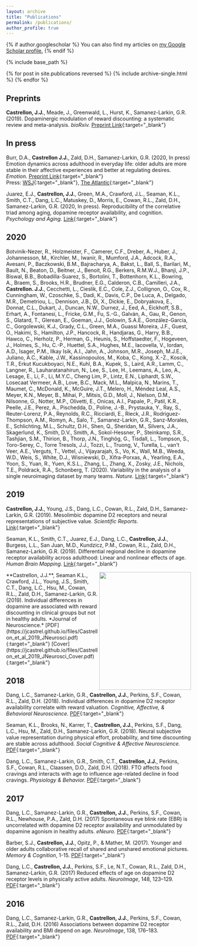 ```yaml
---
layout: archive
title: "Publications"
permalink: /publications/
author_profile: true
---
```


{% if author.googlescholar %}
  You can also find my articles on <u><a href="{{author.googlescholar}}">my Google Scholar profile</a>.</u>
{% endif %}

{% include base_path %}

{% for post in site.publications reversed %}
  {% include archive-single.html %}
{% endfor %}


## Preprints
**Castrellon, J.J.**, Meade, J., Greenwald, L., Hurst, K., Samanez-Larkin, G.R. (2019). Dopaminergic modulation of reward discounting: a systematic review and meta-analysis. *bioRxiv.* [Preprint Link](https://www.biorxiv.org/content/10.1101/2020.04.03.024364v1){:target="_blank"}
<div class='altmetric-embed' data-doi="10.1101/2020.04.03.024364"></div>


## In press
Burr, D.A., **Castrellon J.J.**, Zald, D.H., Samanez-Larkin, G.R. (2020, In press) Emotion dynamics across adulthood in everyday life: older adults are more stable in their affective experiences and better at regulating desires. *Emotion.* [Preprint Link](https://psyarxiv.com/a3ku2/){:target="_blank"}  
Press: [WSJ](https://www.wsj.com/articles/the-emotional-benefits-of-getting-older-11587652302){:target="_blank"}, [The Atlantic](https://www.theatlantic.com/ideas/archive/2020/03/weekend-bernies-theory-presidency/607489/){:target="_blank"}
<div class='altmetric-embed' data-doi="10.1037/emo0000734"></div>

Juarez, E.J., **Castrellon, J.J.**, Green, M.A., Crawford, J.L., Seaman, K.L., Smith, C.T., Dang, L.C., Matuskey, D., Morris, E., Cowan, R.L., Zald, D.H., Samanez-Larkin, G.R. (2020, In press). Reproducibility of the correlative triad among aging, dopamine receptor availability, and cognition. *Psychology and Aging.* [Link](https://psycnet.apa.org/record/2019-59382-001){:target="_blank"} 
<div class='altmetric-embed' data-doi="10.1037/pag0000403"></div>

## 2020
Botvinik-Nezer, R., Holzmeister, F., Camerer, C.F., Dreber, A., Huber, J., Johannesson, M., Kirchler, M., Iwanir, R., Mumford, J.A., Adcock, R.A., Avesani, P., Baczkowski, B.M., Bajracharya, A., Bakst, L., Ball, S., Barilari, M., Bault, N., Beaton, D., Beitner, J., Benoit, R.G., Berkers, R.M.W.J., Bhanji, J.P., Biswal, B.B., Bobadilla-Suarez, S., Bortolini, T., Bottenhorn, K.L., Bowring, A., Braem, S., Brooks, H.R., Brudner, E.G., Calderon, C.B., Camilleri, J.A., **Castrellon. J.J.**, Cecchetti, L., Cieslik, E.C., Cole, Z.J., Collignon, O., Cox, R., Cunningham, W., Czoschke, S., Dadi, K., Davis, C.P., De Luca, A., Delgado, M.R., Demetriou, L., Dennison, J.B., Di, X., Dickie, E., Dobryakova, E., Donnat, C.L., Dukart, J., Duncan, N.W., Durnez, J., Eed, A., Eickhoff, S.B., Erhart, A., Fontanesi, L., Fricke, G.M., Fu, S.-G., Galván, A., Gau, R., Genon, S., Glatard, T., Glerean, E., Goeman, J.J., Golowin, S.A.E., González-García, C., Gorgolewski, K.J., Grady, C.L., Green, M.A., Guassi Moreira, J.F., Guest, O., Hakimi, S., Hamilton, J.P., Hancock, R., Handjaras, G., Harry, B.B., Hawco, C., Herholz, P., Herman, G., Heunis, S., Hoffstaedter, F., Hogeveen, J., Holmes, S., Hu, C.-P., Huettel, S.A., Hughes, M.E., Iacovella, V., Iordan, A.D., Isager, P.M., Ilkay Isik, A.I., Jahn, A., Johnson, M.R., Joseph, M.J.E., Juliano, A.C., Kable, J.W., Kassinopoulos, M., Koba, C., Kong, X.-Z., Koscik, T.R., Erkut Kucukboyaci, N.E., Kuhl, B.A., Kupek, S., Laird, A.R., Lamm, C., Langner, R., Lauharatanahirun, N., Lee, S., Lee, H., Leemans, A., Leo, A., Lesage, E., Li, F., Li, M.Y.C., Cheng Lim, P., Lintz, E.N., Liphardt, S.W., Losecaat Vermeer, A.B., Love, B.C., Mack, M.L., Malpica, N., Marins, T., Maumet, C., McDonald, K., McGuire, J.T., Melero, H., Méndez Leal, A.S., Meyer, K.N., Meyer, B., Mihai, P., Mitsis, G.D., Moll, J., Nielson, D.M., Nilsonne, G., Notter, M.P., Olivetti, E., Onicas, A.I., Papale, P., Patil, K.R., Peelle, J.E., Perez, A., Pischedda, D., Poline, J.-B., Prystauka, Y., Ray, S., Reuter-Lorenz, P.A., Reynolds, R.C., Ricciardi, E., Rieck, J.R., Rodriguez-Thompson, A.M., Romyn, A., Salo, T., Samanez-Larkin, G.R., Sanz-Morales, E., Schlichting, M.L., Schultz, D.H., Shen, Q., Sheridan, M., Silvers, J.A., Skagerlund, K., Smith, D.V., Smith, A., Sokol-Hessner, P., Steinkamp, S.R., Tashjian, S.M., Thirion, B., Thorp, J.N., Tinghög, G., Tisdall, L., Tompson, S., Toro-Serey, C., Torre Tresols, J.J., Tozzi, L., Truong, V., Turella, L., van't Veer, A.E., Verguts, T., Vettel, J., Vijayarajah, S., Vo, K., Wall, M.B., Weeda, W.D., Weis, S., White, D.J., Wisniewski, D., Xifra-Porxas, A., Yearling, E.A., Yoon, S., Yuan, R., Yuen, K.S.L., Zhang, L., Zhang, X., Zosky, J.E., Nichols, T.E., Poldrack, R.A., Schonberg, T. (2020). Variability in the analysis of a single neuroimaging dataset by many teams. *Nature.* [Link](https://www.nature.com/articles/s41586-020-2314-9){:target="_blank"} 
<div class='altmetric-embed' data-doi="10.1038/s41586-020-2314-9"></div>

## 2019
**Castrellon, J.J.**, Young, J.S., Dang, L.C., Cowan, R.L., Zald, D.H., Samanez-Larkin, G.R. (2019). Mesolimbic dopamine D2 receptors and neural representations of subjective value. *Scientific Reports.* [Link](https://www.nature.com/articles/s41598-019-56858-1){:target="_blank"} 
<div class='altmetric-embed' data-doi="10.1038/s41598-019-56858-1"></div>

Seaman, K.L., Smith, C.T., Juarez, E.J., Dang, L.C., **Castrellon, J.J.**, Burgess, L.L., San Juan, M.D., Kundzicz, P.M., Cowan, R.L., Zald, D.H., Samanez-Larkin, G.R. (2019). Differential regional decline in dopamine receptor availability across adulthood: Linear and nonlinear effects of age. *Human Brain Mapping.* [Link](https://onlinelibrary.wiley.com/doi/10.1002/hbm.24585){:target="_blank"} 
<div class='altmetric-embed' data-doi="10.1002/hbm.24585"></div>

<img align="right" width="250" height="321" src="https://jcastrel.github.io/files/Castrellon_et_al_2019_JNeurosci_Cover.jpg">
**Castrellon, J.J.**, Seaman K.L., Crawford, J.L., Young, J.S., Smith, C.T., Dang, L.C., Hsu, M., Cowan, R.L., Zald, D.H., Samanez-Larkin, G.R. (2019). Individual differences in dopamine are associated with reward discounting in clinical groups but not in healthy adults. *Journal of Neuroscience.* [PDF](https://jcastrel.github.io/files/Castrellon_et_al_2019_JNeurosci.pdf){:target="_blank"} [Cover](https://jcastrel.github.io/files/Castrellon_et_al_2019_JNeurosci_Cover.pdf){:target="_blank"} 
<div class='altmetric-embed' data-doi="10.1523/JNEUROSCI.1984-18.2018"></div>

## 2018
Dang, L.C., Samanez-Larkin, G.R., **Castrellon, J.J.**, Perkins, S.F., Cowan, R.L., Zald, D.H. (2018). Individual differences in dopamine D2 receptor availability correlate with reward valuation. *Cognitive, Affective, & Behavioral Neuroscience.* [PDF](https://jcastrel.github.io/files/Dang_et_al_2018_CABN.pdf){:target="_blank"}
<div class='altmetric-embed' data-doi="10.3758/s13415-018-0601-9"></div>

Seaman, K.L., Brooks, N., Karrer, T., **Castrellon, J.J.**, Perkins, S.F., Dang, L.C., Hsu, M., Zald, D.H., Samanez-Larkin, G.R. (2018). Neural subjective value representation during physical effort, probability, and time discounting are stable across adulthood. *Social Cognitive & Affective Neuroscience.* [PDF](https://jcastrel.github.io/files/Seaman_et_al_2018_SCAN.pdf){:target="_blank"}
<div class='altmetric-embed' data-doi="10.1093/scan/nsy021"></div>

Dang, L.C., Samanez-Larkin, G.R., Smith, C.T., **Castrellon, J.J.**, Perkins, S.F., Cowan, R.L., Claassen, D.O., Zald, D.H. (2018). FTO affects food cravings and interacts with age to influence age-related decline in food cravings. *Physiology & Behavior.* [PDF](https://jcastrel.github.io/files/Dang_et_al_2017_PB.pdf){:target="_blank"}

## 2017
Dang, L.C., Samanez-Larkin, G.R., **Castrellon, J.J.**, Perkins, S.F., Cowan, R.L., Newhouse, P.A., Zald, D.H. (2017) Spontaneous eye blink rate (EBR) is uncorrelated with dopamine D2 receptor availability and unmodulated by dopamine agonism in healthy adults. *eNeuro.* [PDF](https://jcastrel.github.io/files/Dang_et_al_2017_eNeuro.pdf){:target="_blank"}

Barber, S.J., **Castrellon, J.J.**, Opitz, P., & Mather, M. (2017). Younger and older adults collaborative recall of shared and unshared emotional pictures. *Memory & Cognition*, 1-15. [PDF](https://jcastrel.github.io/files/Barber_et_al_2017_MemCog.pdf){:target="_blank"}

Dang, L.C., **Castrellon, J.J.**, Perkins, S.F., Le, N.T., Cowan, R.L., Zald, D.H., Samanez-Larkin, G.R. (2017) Reduced effects of age on dopamine D2 receptor levels in physically active adults. *NeuroImage*, 148, 123–129. [PDF](https://jcastrel.github.io/files/Dang_et_al_2017_NI.pdf){:target="_blank"}

## 2016
Dang, L.C., Samanez-Larkin, G.R., **Castrellon, J.J.**, Perkins, S.F., Cowan, R.L., Zald, D.H. (2016) Associations between dopamine D2 receptor availability and BMI depend on age. *NeuroImage*,  138, 176–183. [PDF](https://jcastrel.github.io/files/Dang_et_al_2016_NI.pdf){:target="_blank"}

